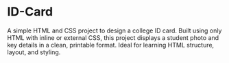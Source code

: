 # ID-Card
A simple HTML and CSS project to design a college ID card. Built using only HTML with inline or external CSS, this project displays a student photo and key details in a clean, printable format. Ideal for learning HTML structure, layout, and styling.
